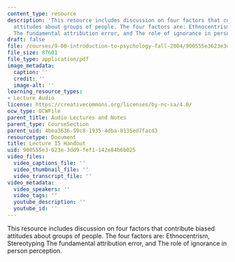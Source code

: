 ```yaml
---
content_type: resource
description: 'This resource includes discussion on four factors that contribute biased
  attitudes about groups of people. The four factors are: Ethnocentrism, Stereotyping
  The fundamental attribution error, and The role of ignorance in person perception.'
draft: false
file: /courses/9-00-introduction-to-psychology-fall-2004/900555e3623e3dd9fef1142e84b6b025_h15.pdf
file_size: 87601
file_type: application/pdf
image_metadata:
  caption: ''
  credit: ''
  image-alt: ''
learning_resource_types:
- Lecture Audio
license: https://creativecommons.org/licenses/by-nc-sa/4.0/
ocw_type: OCWFile
parent_title: Audio Lectures and Notes
parent_type: CourseSection
parent_uid: 4bea3636-59c8-1935-4dba-8135ed7facd3
resourcetype: Document
title: Lecture 15 Handout
uid: 900555e3-623e-3dd9-fef1-142e84b6b025
video_files:
  video_captions_file: ''
  video_thumbnail_file: ''
  video_transcript_file: ''
video_metadata:
  video_speakers: ''
  video_tags: ''
  youtube_description: ''
  youtube_id: ''
---
```

This resource includes discussion on four factors that contribute biased attitudes about groups of people. The four factors are: Ethnocentrism, Stereotyping The fundamental attribution error, and The role of ignorance in person perception.